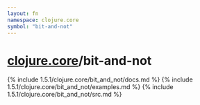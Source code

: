 ```yaml
---
layout: fn
namespace: clojure.core
symbol: "bit-and-not"
---
```


# [clojure.core](../)/bit-and-not

{% include 1.5.1/clojure.core/bit_and_not/docs.md %}
{% include 1.5.1/clojure.core/bit_and_not/examples.md %}
{% include 1.5.1/clojure.core/bit_and_not/src.md %}

